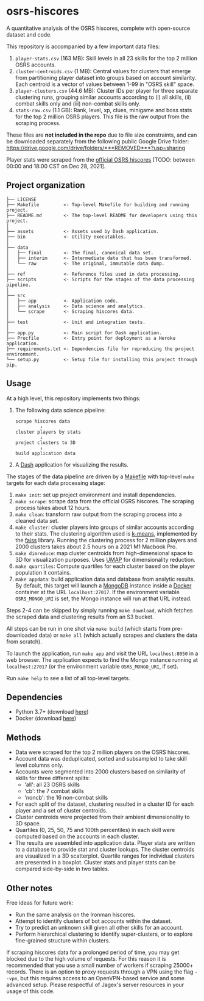 osrs-hiscores
=============

A quantitative analysis of the OSRS hiscores, complete with open-source dataset and code.

This repository is accompanied by a few important data files:

1. `player-stats.csv` (163 MB): Skill levels in all 23 skills for the top 2 million OSRS accounts.
2. `cluster-centroids.csv` (1 MB): Central values for clusters that emerge from partitioning player dataset into groups based on account similarity. Each centroid is a vector of values between 1-99 in "OSRS skill" space.
3. `player-clusters.csv` (44.6 MB): Cluster IDs per player for three separate clustering runs, grouping similar accounts according to (i) all skills, (ii) combat skills only and (iii) non-combat skills only.
4. `stats-raw.csv` (1.1 GB): Rank, level, xp, clues, minigame and boss stats for the top 2 million OSRS players. This file is the raw output from the scraping process.

These files are **not included in the repo** due to file size constraints, and can be downloaded separately from the following public Google Drive folder: <https://drive.google.com/drive/folders/***REMOVED***?usp=sharing>

Player stats were scraped from the [official OSRS hiscores](https://secure.runescape.com/m=hiscore_oldschool/overall) [TODO: between 00:00 and 18:00 CST on Dec 28, 2021].

Project organization
--------------------

    ├── LICENSE
    ├── Makefile         <- Top-level Makefile for building and running project.
    ├── README.md        <- The top-level README for developers using this project.
    │
    ├── assets           <- Assets used by Dash application.           
    ├── bin              <- Utility executables.
    │
    ├── data
    │   ├── final        <- The final, canonical data set.
    │   ├── interim      <- Intermediate data that has been transformed.
    │   └── raw          <- The original, immutable data dump.
    │
    ├── ref              <- Reference files used in data processing.
    ├── scripts          <- Scripts for the stages of the data processing pipeline.
    │
    ├── src
    │   ├── app          <- Application code.
    │   ├── analysis     <- Data science and analytics.
    │   └── scrape       <- Scraping hiscores data.
    │
    ├── test             <- Unit and integration tests.
    │
    ├── app.py           <- Main script for Dash application.
    ├── Procfile         <- Entry point for deployment as a Heroku application.
    ├── requirements.txt <- Dependencies file for reproducing the project environment.
    └── setup.py         <- Setup file for installing this project through pip.

Usage
-----

At a high level, this repository implements two things:

1. The following data science pipeline:

    ```
    scrape hiscores data
             ↓
    cluster players by stats
             ↓
    project clusters to 3D
             ↓
    build application data
    ```

2. A [Dash](https://plotly.com/dash/) application for visualizing the results.

The stages of the data pipeline are driven by a [Makefile](https://opensource.com/article/18/8/what-how-makefile) with top-level `make` targets for each data processing stage:

1. `make init`: set up project environment and install dependencies.
2. `make scrape`: scrape data from the official OSRS hiscores. The scraping process takes about 12 hours.
3. `make clean`: transform raw output from the scraping process into a cleaned data set.
4. `make cluster`: cluster players into groups of similar accounts according to their stats. The clustering algorithm used is [k-means](https://en.wikipedia.org/wiki/K-means_clustering), implemented by the [faiss](https://github.com/facebookresearch/faiss) library. Running the clustering process for 2 million players and 2000 clusters takes about 2.5 hours on a 2021 M1 Macbook Pro.
5. `make dimreduce`: map cluster centroids from high-dimensional space to 3D for visualization purposes. Uses [UMAP](https://umap-learn.readthedocs.io/en/latest/index.html#) for dimensionality reduction.
6. `make quartiles`: Compute quartiles for each cluster based on the player population it contains.
7. `make appdata`: build application data and database from analytic results. By default, this target will launch a [MongoDB](https://www.mongodb.com/) instance inside a [Docker](https://www.docker.com/) container at the URL `localhost:27017`. If the environment variable `OSRS_MONGO_URI` is set, the Mongo instance will run at that URL instead.

Steps 2-4 can be skipped by simply running `make download`, which fetches the scraped data and clustering results from an S3 bucket.

All steps can be run in one shot via `make build` (which starts from pre-downloaded data) or `make all` (which actually scrapes and clusters the data from scratch).

To launch the application, run `make app` and visit the URL `localhost:8050` in a web browser. The application expects to find the Mongo instance running at `localhost:27017` (or the environment variable `OSRS_MONGO_URI`, if set).

Run `make help` to see a list of all top-level targets.

Dependencies
------------

* Python 3.7+ (download [here](https://www.python.org/downloads/))
* Docker (download [here](https://docs.docker.com/get-docker/))

Methods
-------

* Data were scraped for the top 2 million players on the OSRS hiscores.
* Account data was deduplicated, sorted and subsampled to take skill level columns only.
* Accounts were segmented into 2000 clusters based on similarity of skills for three different splits:
  * 'all': all 23 OSRS skills
  * 'cb': the 7 combat skills
  * 'noncb': the 16 non-combat skills
* For each split of the dataset, clustering resulted in a cluster ID for each player and a set of cluster centroids.
* Cluster centroids were projected from their ambient dimensionality to 3D space.
* Quartiles (0, 25, 50, 75 and 100th percentiles) in each skill were computed based on the accounts in each cluster.
* The results are assembled into application data. Player stats are written to a database to provide stat and cluster lookups. The cluster centroids are visualized in a 3D scatterplot. Quartile ranges for individual clusters are presented in a boxplot. Cluster stats and player stats can be compared side-by-side in two tables.

Other notes
-----------

Free ideas for future work:

* Run the same analysis on the Ironman hiscores.
* Attempt to identify clusters of bot accounts within the dataset.
* Try to predict an unknown skill given all other skills for an account.
* Perform hierarchical clustering to identify super-clusters, or to explore fine-grained structure within clusters.

If scraping hiscores data for a prolonged period of time, you may get blocked due to the high volume of requests. For this reason it is recommended that you use a small number of workers if scraping 25000+ records. There is an option to proxy requests through a VPN using the flag `--vpn`, but this requires access to an OpenVPN-based service and some advanced setup. Please respectful of Jagex's server resources in your usage of this code.

